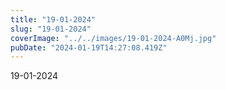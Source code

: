 ```yaml
---
title: "19-01-2024"
slug: "19-01-2024"
coverImage: "../../images/19-01-2024-A0Mj.jpg"
pubDate: "2024-01-19T14:27:08.419Z"
---
```


19-01-2024
